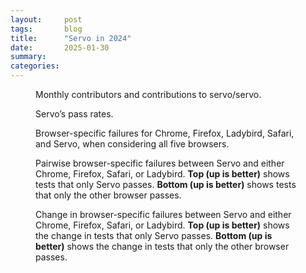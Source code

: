 ```yaml
---
layout:     post
tags:       blog
title:      "Servo in 2024"
date:       2025-01-30
summary:
categories:
---
```


<!--
    TIP: `eleventyConfig.setServerOptions({domDiff: false})` for this post!
    Otherwise the charts will break when reloading your changes.
-->
<script src="https://cdn.jsdelivr.net/npm/chart.js@^4"></script>
<script src="https://cdn.jsdelivr.net/npm/luxon@^2"></script>
<script src="https://cdn.jsdelivr.net/npm/chartjs-adapter-luxon@^1"></script>
<script>
    const badDates = {
        "2024-08-25": _ => true, // massive outlier
        "2024-08-26": _ => true, // massive outlier
        "2024-08-27": _ => true, // massive outlier
        "2024-08-28": _ => true, // massive outlier
        "2024-08-29": _ => true, // massive outlier
        "2024-08-30": _ => true, // massive outlier
        "2024-08-31": _ => true, // massive outlier
        "2024-09-01": key => key == "ladybird",
        "2024-09-02": key => key == "ladybird",
        "2024-09-03": key => key == "ladybird",
        "2024-09-04": key => key == "ladybird",
        "2024-09-05": key => key == "ladybird",
        "2024-09-06": key => key == "ladybird",
        "2024-09-07": key => key == "ladybird",
        "2024-09-08": key => key == "ladybird",
        "2024-09-11": key => key == "ladybird",
        "2024-09-12": key => key == "ladybird",
        "2024-09-13": key => key == "ladybird",
        "2024-09-14": key => key == "ladybird",
        "2024-09-15": key => key == "ladybird",
        "2024-10-18": _ => true, // massive outlier
        "2024-10-19": _ => true, // massive outlier
        "2024-10-31": _ => true, // massive outlier
        "2024-11-12": _ => true, // massive outlier
    };
    const dateScale = {
        // Using a `time` scale ensures that time gaps in the data are represented accurately.
        type: "time",
        time: {
            unit: "day",
        },
    };
    const monthScale = {
        // Using a `time` scale ensures that time gaps in the data are represented accurately.
        type: "time",
        time: {
            unit: "month",
        },
    };
    const percentScale = {
        beginAtZero: true,
        min: 0,
        max: 1,
        ticks: {
            callback: (value, index, ticks) => `${value * 100}%`,
        },
    };
    const countScale = {
        beginAtZero: true,
    };
    const countScaleDown = {
        beginAtZero: true,
        reverse: true,
    };
    const makeOptions = (xScale, yScale) => ({
        scales: {
            x: xScale,
            y: yScale,
        },
        // Hover anywhere on the chart to get a tooltip with all of the values at that point on the x axis.
        interaction: {
            intersect: false,
            mode: "index",
            axis: "x",
        },
        // Use automatic colors for data series, even though we’ve set some colors in `Chart.defaults`.
        plugins: {
            colors: {
                forceOverride: true,
            },
        },
    });
    const makeSeriesSet = (keys, dataByDate) => {
        const result = {date: []};
        for (const date of Object.keys(dataByDate).sort()) {
            result.date.push(date);
            for (const key of keys) {
                result[key] = result[key] ?? [];
                result[key].push(dataByDate[date][key] ?? result[key].at(-1) ?? null);
            }
        }
        return result;
    };
    const mergeSeriesSets = (seriesSets) => {
        const keys = {};
        const dataByDate = {};
        for (const seriesSet of seriesSets) {
            for (const [i, date] of seriesSet.date.entries()) {
                dataByDate[date] = dataByDate[date] ?? {};
                for (const key of Object.keys(seriesSet)) {
                    if (key != "date") {
                        dataByDate[date][key] = seriesSet[key][i];
                        keys[key] = true;
                    }
                }
            }
        }
        return makeSeriesSet(Object.keys(keys), dataByDate);
    };
    const csvToSeriesSet = (csv, keys, parser) => {
        const dataByDate = {};
        for (const line of csv.trim().split("\n").slice(1)) {
            const result = parser(line.trim().split(","));
            const date = result.date;
            dataByDate[date] = dataByDate[date] ?? {};
            for (const key of keys) {
                if (!badDates[date] || !badDates[date](key)) {
                    dataByDate[date][key] = parseFloat(result[key]);
                }
            }
        }
        return makeSeriesSet(keys, dataByDate);
    };
    const makeData = (keys, labels, ...seriesSets) => {
        const seriesSet = mergeSeriesSets(seriesSets);
        console.log(seriesSet);
        const result = {
            labels: seriesSet.date,
            // TODO: `{fill: "origin"}` for some charts
            datasets: keys.map((key, i) => ({label: labels[i], data: seriesSet[key]})),
        };
        return result;
    };
    const fetchText = async (url) => {
        const response = await fetch(url);
        if (!response.ok) {
            console.error(response);
            throw new Error;
        }
        return response.text();
    };
    Chart.defaults.elements.point.pointStyle = false;
    Chart.defaults.borderColor = "#666";
</script>


<figure>

<canvas id="_contributors_monthly"></canvas>
<canvas id="_contributions_monthly"></canvas>
<figcaption>Monthly contributors and contributions to servo/servo.</figcaption>
</figure>
<script>
    (async () => {
        // for i in 2023-{01..12} 2024-{01..12}; do > $i.json tools/list-pull-requests.sh servo/servo $i $i & done
        // for i in 2023-{01..12} 2024-{01..12}; do contributions=$(< $i.json jq -r .user.login | sort | uniq -c | sort -nr | fgrep -v ' dependabot[bot]' | fgrep -v ' servo-wpt-sync'); printf '%s,%s,%s\n' $i $(printf \%s\\n "$contributions" | wc -l) $(printf \%s\\n "$contributions" | awk '{x+=$1}END{print x}'); done | tee assets/img/blog/2024-servo-contributors-monthly.csv
        const csv = await fetchText(`/img/blog/2024-servo-contributors-monthly.csv`);
        const keys = "contributors|contributions".split("|");
        const labels = "Contributors|Contributions".split("|");
        const seriesSet = csvToSeriesSet(csv, keys, ([date, contributors, contributions]) => ({date, contributors, contributions}));
        new Chart(document.querySelector("#_contributors_monthly"), {
            type: "bar",
            options: makeOptions(monthScale, countScale),
            data: makeData(["contributors"], ["Contributors"], seriesSet),
        });
        new Chart(document.querySelector("#_contributions_monthly"), {
            type: "bar",
            options: makeOptions(monthScale, countScale),
            data: makeData(["contributions"], ["Contributions"], seriesSet),
        });
    })();
</script>


<figure>

<canvas id="_pass_rates"></canvas>
<figcaption>Servo’s pass rates.</figcaption>
</figure>
<script>
    (async () => {
        // for i in 2024-{01-{01..31},02-{01..29},03-{01..31},04-{01..30},05-{01..31},06-{01..30},07-{01..31},08-{01..31},09-{01..30},10-{01..31},11-{01..30},12-{01..31}}; do tools/compute-wpt-fyi-scores.sh servo $i; done | tee assets/img/blog/2024-servo-wpt-subtests.csv
        // for i in 2024-{01-{01..31},02-{01..29},03-{01..31},04-{01..30},05-{01..31},06-{01..30},07-{01..31},08-{01..31},09-{01..30},10-{01..31},11-{01..30},12-{01..31}}; do tools/compute-wpt-fyi-scores.sh servo $i /css/; done | tee assets/img/blog/2024-servo-wpt-subtests-css-only.csv
        const all = await fetchText(`/img/blog/2024-servo-wpt-subtests.csv`);
        const css = await fetchText(`/img/blog/2024-servo-wpt-subtests-css-only.csv`);
        const data = makeData(
            "all|css".split("|"),
            "All tests|CSS tests".split("|"),
            csvToSeriesSet(all, ["all"], ([date, passing_subtests, total_subtests, , ,]) => ({date, all: passing_subtests / total_subtests})),
            csvToSeriesSet(css, ["css"], ([date, passing_subtests, total_subtests, , ,]) => ({date, css: passing_subtests / total_subtests})),
        );
        new Chart(document.querySelector("#_pass_rates"), {
            type: "line",
            options: makeOptions(dateScale, percentScale),
            data,
        });
    })();
</script>


<figure>

<canvas id="_bsf"></canvas>
<figcaption>Browser-specific failures for Chrome, Firefox, Ladybird, Safari, and Servo, when considering all five browsers.</figcaption>
</figure>
<script>
    (async () => {
        const browsers = [
            ["chrome", "Chrome"],
            ["firefox", "Firefox"],
            ["ladybird", "Ladybird"],
            ["safari", "Safari"],
            ["servo", "Servo"],
        ];
        // node browser-specific-failures.js --from 2024-01-01 --to 2025-01-01 --products chrome,firefox,ladybird,safari,servo --output /path/to/assets/img/blog/2024-bsf-chrome-firefox-ladybird-safari-servo.csv
        const csv = await fetchText(`/img/blog/2024-bsf-chrome-firefox-ladybird-safari-servo.csv`);
        const keys = "chrome|firefox|ladybird|safari|servo".split("|");
        const labels = "Chrome|Firefox|Ladybird|Safari|Servo".split("|");
        const data = makeData(
            keys, labels,
            csvToSeriesSet(csv, keys, ([sha, date, , chrome, , firefox, , ladybird, , safari, , servo]) => ({date, chrome, firefox, ladybird, safari, servo})),
        );
        new Chart(document.querySelector("#_bsf"), {
            type: "line",
            options: makeOptions(dateScale, countScale),
            data,
        });
    })();
</script>


<figure>

<canvas id="_other_bsf"></canvas>
<canvas id="_servo_bsf"></canvas>
<figcaption>Pairwise browser-specific failures between Servo and either Chrome, Firefox, Safari, or Ladybird. <strong>Top (up is better)</strong> shows tests that only Servo passes. <strong>Bottom (up is better)</strong> shows tests that only the other browser passes.</figcaption>
</figure>
<figure>

<canvas id="_other_bsf_delta"></canvas>
<canvas id="_servo_bsf_delta"></canvas>
<figcaption>Change in browser-specific failures between Servo and either Chrome, Firefox, Safari, or Ladybird. <strong>Top (up is better)</strong> shows the change in tests that only Servo passes. <strong>Bottom (up is better)</strong> shows the change in tests that only the other browser passes.</figcaption>
</figure>
<script>
    (async () => {
        const keysOther = "chromeOther|firefoxOther|ladybirdOther|safariOther".split("|");
        const keysServo = "chromeServo|firefoxServo|ladybirdServo|safariServo".split("|");
        const keysOtherDelta = "chromeOtherDelta|firefoxOtherDelta|ladybirdOtherDelta|safariOtherDelta".split("|");
        const keysServoDelta = "chromeServoDelta|firefoxServoDelta|ladybirdServoDelta|safariServoDelta".split("|");
        const labels = "Chrome|Firefox|Ladybird|Safari".split("|");
        const chrome = await fetchText(`/img/blog/2024-bsf-chrome-servo.csv`);
        const firefox = await fetchText(`/img/blog/2024-bsf-firefox-servo.csv`);
        const ladybird = await fetchText(`/img/blog/2024-bsf-ladybird-servo.csv`);
        const safari = await fetchText(`/img/blog/2024-bsf-safari-servo.csv`);
        const seriesSet = mergeSeriesSets([
            csvToSeriesSet(chrome, "chromeOther|chromeServo".split("|"), ([, date, , other, , servo]) => ({date, chromeOther: other, chromeServo: servo})),
            csvToSeriesSet(firefox, "firefoxOther|firefoxServo".split("|"), ([, date, , other, , servo]) => ({date, firefoxOther: other, firefoxServo: servo})),
            csvToSeriesSet(ladybird, "ladybirdOther|ladybirdServo".split("|"), ([, date, , other, , servo]) => ({date, ladybirdOther: other, ladybirdServo: servo})),
            csvToSeriesSet(safari, "safariOther|safariServo".split("|"), ([, date, , other, , servo]) => ({date, safariOther: other, safariServo: servo})),
        ]);
        for (const browser of "chrome|firefox|ladybird|safari".split("|")) {
            const firstOtherValue = seriesSet[`${browser}Other`].find(x => x != null);
            const firstServoValue = seriesSet[`${browser}Servo`].find(x => x != null);
            seriesSet[`${browser}OtherDelta`] = seriesSet[`${browser}Other`].map(x => x == null ? null : x - firstOtherValue);
            seriesSet[`${browser}ServoDelta`] = seriesSet[`${browser}Servo`].map(x => x == null ? null : x - firstServoValue);
        }
        new Chart(document.querySelector("#_other_bsf"), {
            type: "line",
            options: makeOptions(dateScale, countScale),
            data: makeData(keysOther, labels, seriesSet),
        });
        new Chart(document.querySelector("#_servo_bsf"), {
            type: "line",
            options: makeOptions(dateScale, countScaleDown),
            data: makeData(keysServo, labels, seriesSet),
        });
        new Chart(document.querySelector("#_other_bsf_delta"), {
            type: "line",
            options: makeOptions(dateScale, countScale),
            data: makeData(keysOtherDelta, labels, seriesSet),
        });
        new Chart(document.querySelector("#_servo_bsf_delta"), {
            type: "line",
            options: makeOptions(dateScale, countScaleDown),
            data: makeData(keysServoDelta, labels, seriesSet),
        });
    })();
</script>

<!--
- engine
- servoshell
- wpt
    - end of 2023: 1269937/1714312 = 74.0%
    - end of 2024: 1515221/1928482 = 78.5%
    - end of 2024, as fraction of end of 2023: 1515221/1714312 = 88.3%(?)
- contributors
    - servo/servo commits: 2674 (852+51 bots) vs 1094 (351+70 bots)
    - servo/servo contributors: 131 (2 bots) vs 56 (2 bots)
- screenshots
- conferences
    - talks: 9 vs 6
- donations
- next year
-->

<style>
    /* guaranteed minimum width for first paragraph after a float */
    ._floatmin {
        display: block;
        width: 13em;
        overflow: hidden;
    }
    ._none {
        display: none;
    }
    ._fig:not(#specificity) {
        width: 33em;
        max-width: 100%;
        margin: 1em auto;
    }
    ._fig > ._flex {
        display: flex;
    }
    ._fig table {
        text-align: initial;
    }
    ._fig figcaption._notes {
        text-align: left;
        width: max-content;
        max-width: 100%;
    }
    ._figl:not(#specificity),
    ._figr:not(#specificity) {
        margin: 0 1em 1em;
    }
    ._figl {
        float: left;
        max-width: 100%;
    }
    ._figr {
        float: right;
        max-width: 100%;
    }
    ._figl > figcaption,
    ._figr > figcaption,
    ._figl > iframe,
    ._figr > iframe,
    ._figl > video,
    ._figr > video,
    ._figl > a > img,
    ._figr > a > img {
        width: 21em;
        max-width: 100%;
    }
    ._runin {
        margin-bottom: 1em;
    }
    ._runin > p,
    ._runin > h2 {
        display: inline;
    }
    ._correction {
        max-width: 33em;
        margin: 1em auto;
        border-bottom: 1px solid;
        padding-bottom: 1em;
    }
    ._note {
        margin: 1em 1em;
        border-left: 1px solid;
        padding-left: 1em;
        opacity: 0.75;
    }
</style>
